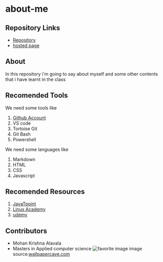 # about-me
## Repository Links
* [Repository](https://github.com/Mohanalavala/about-me)
* [hosted page](https://mohanalavala.github.io/about-me/)

## About
In this repository i'm going to say about myself and some other contents that i have learnt in the class

## Recomended Tools

We need some tools like

1. [Github Account](https://github.com/Mohanalavala)
2. VS code
3. Tortoise Git
4. Git Bash
5. Powershell

We need some languages like

1. Markdown
2. HTML
3. CSS
4. Javascript

## Recomended Resources

1. [JavaTpoint](https://www.javatpoint.com/)
2. [Linux Academy](https://linuxacademy.com/)
3. [udemy](https://www.udemy.com/)


## Contributors
* Mohan Krishna Alavala
* Masters in Applied computer science
![favorite image](https://wallpapercave.com/wp/wp4081932.jpg)
image source:[wallpapercave.com](https://wallpapercave.com/jr-ntr-wallpapers)
